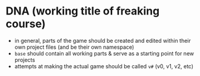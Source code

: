# DNA (working title of freaking course)

* in general, parts of the game should be created and edited within their own project files (and be their own namespace)
* `base` should contain all working parts & serve as a starting point for new projects
* attempts at making the actual game should be called `v#` (v0, v1, v2, etc)
